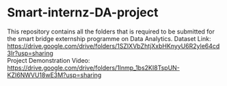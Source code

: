 # Smart-internz-DA-project
This repository contains all the folders that is required to be submitted for the smart bridge externship programme on Data Analytics.
Dataset Link: https://drive.google.com/drive/folders/1SZIXVbZhtjXxbHKnyyU6R2yle64cd3Ir?usp=sharing                                                                            
Project Demonstration Video: https://drive.google.com/drive/folders/1lnmp_1bs2KI8TspUN-KZI6NWVU18wE3M?usp=sharing
